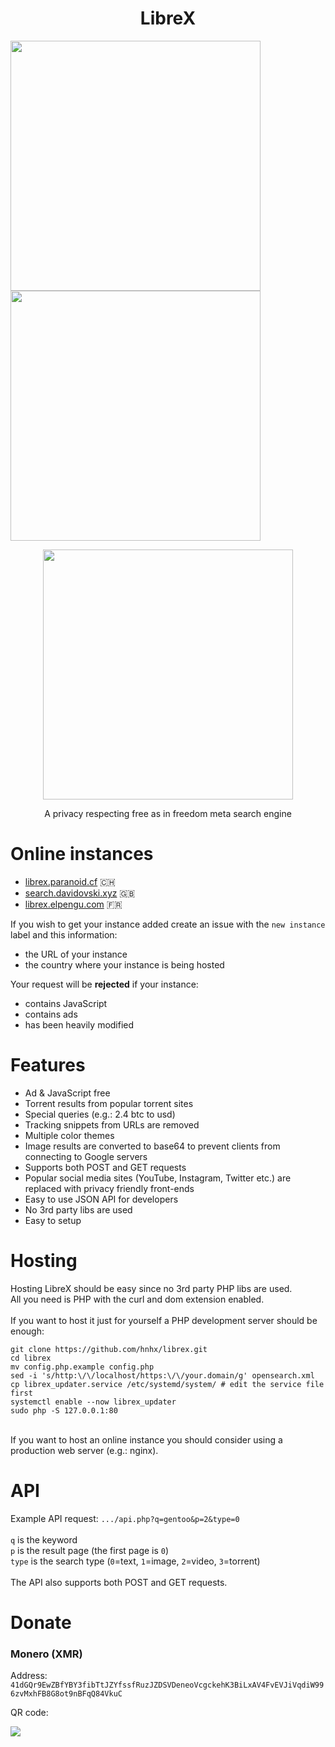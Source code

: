 <h1 align="center">LibreX</h1>

<p float="left">
  <img src="https://user-images.githubusercontent.com/49120638/164421187-2730b9d5-d5b9-4606-b6b9-145b11cfdb55.png" width=400>
  <img src="https://user-images.githubusercontent.com/49120638/164421606-3a315cca-d44a-4efe-863d-5771661e66e3.png" width=400>
</p>

<p align="center">
  <img src="https://user-images.githubusercontent.com/49120638/164422009-89fc8bab-6b36-4555-ada3-397a276bd2ce.png" width=400>  
</p>

<p align="center">A privacy respecting free as in freedom meta search engine</p>

# Online instances
+ [librex.paranoid.cf](https://librex.paranoid.cf/) 🇨🇭
+ [search.davidovski.xyz](https://search.davidovski.xyz/) 🇬🇧
+ [librex.elpengu.com](https://librex.elpengu.com/) 🇫🇷

If you wish to get your instance added create an issue with the `new instance` label and this information:
+ the URL of your instance
+ the country where your instance is being hosted

Your request will be **rejected** if your instance:
+ contains JavaScript
+ contains ads
+ has been heavily modified

# Features
+ Ad & JavaScript free
+ Torrent results from popular torrent sites
+ Special queries (e.g.: 2.4 btc to usd)
+ Tracking snippets from URLs are removed
+ Multiple color themes
+ Image results are converted to base64 to prevent clients from connecting to Google servers
+ Supports both POST and GET requests
+ Popular social media sites (YouTube, Instagram, Twitter etc.) are replaced with privacy friendly front-ends
+ Easy to use JSON API for developers
+ No 3rd party libs are used
+ Easy to setup

# Hosting
Hosting LibreX should be easy since no 3rd party PHP libs are used.<br/>
All you need is PHP with the curl and dom extension enabled.<br/><br/>
If you want to host it just for yourself a PHP development server should be enough:
```
git clone https://github.com/hnhx/librex.git
cd librex
mv config.php.example config.php
sed -i 's/http:\/\/localhost/https:\/\/your.domain/g' opensearch.xml
cp librex_updater.service /etc/systemd/system/ # edit the service file first
systemctl enable --now librex_updater
sudo php -S 127.0.0.1:80
```
<br/>
If you want to host an online instance you should consider using a production web server (e.g.: nginx).

# API
Example API request: `.../api.php?q=gentoo&p=2&type=0` <br/><br/>
`q` is the keyword<br/>`p` is the result page (the first page is `0`)<br/>`type` is the search type (`0`=text, `1`=image, `2`=video, `3`=torrent)
<br/><br/>
The API also supports both POST and GET requests.

# Donate
### Monero (XMR) 
Address: `41dGQr9EwZBfYBY3fibTtJZYfssfRuzJZDSVDeneoVcgckehK3BiLxAV4FvEVJiVqdiW996zvMxhFB8G8ot9nBFqQ84VkuC`

QR code:

<p align="left">
  <img src="https://user-images.githubusercontent.com/49120638/160815173-dea8b0ee-1b1c-4ead-868d-01313ec28350.png">
</p>
